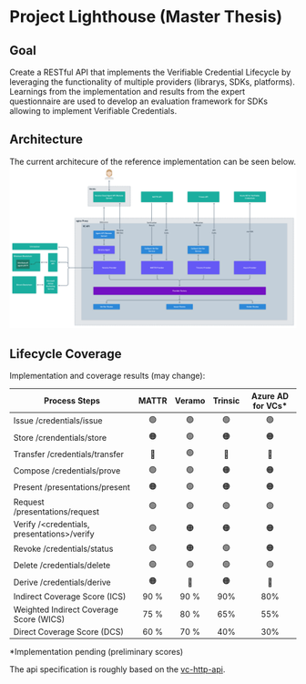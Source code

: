 # Project Lighthouse (Master Thesis)

## Goal

Create a RESTful API that implements the Verifiable Credential Lifecycle by leveraging the functionality of multiple providers (librarys, SDKs, platforms). Learnings from the implementation and results from the expert questionnaire are used to develop an evaluation framework for SDKs allowing to implement Verifiable Credentials.

## Architecture

The current architecure of the reference implementation can be seen below.
![architecure](./img/architecture.png)

## Lifecycle Coverage

Implementation and coverage results (may change):

| Process Steps                               | MATTR | Veramo | Trinsic | Azure AD for VCs\* |
| ------------------------------------------- | :---: | :----: | :-----: | :----------------: |
| Issue /credentials/issue                    |  🟢   |   🟢   |   🟢    |         🟢         |
| Store /crendentials/store                   |  🟠   |   🟢   |   🟠    |         🟠         |
| Transfer /credentials/transfer              |  🔴   |   🟢   |   🔴    |         🔴         |
| Compose /credentials/prove                  |  🟢   |   🟢   |   🟠    |         🟠         |
| Present /presentations/present              |  🟠   |   🟢   |   🟠    |         🟠         |
| Request /presentations/request              |  🟢   |   🟢   |   🟢    |         🟢         |
| Verify /<credentials, presentations>/verify |  🟢   |   🟠   |   🟠    |         🟠         |
| Revoke /credentials/status                  |  🟢   |   🟠   |   🟢    |         🟠         |
| Delete /credentials/delete                  |  🟢   |   🟢   |   🟢    |         🟢         |
| Derive /credentials/derive                  |  🟠   |   🔴   |   🟠    |         🔴         |
| Indirect Coverage Score (ICS)               | 90 %  |  90 %  |   90%   |        80%         |
| Weighted Indirect Coverage Score (WICS)     | 75 %  |  80 %  |   65%   |        55%         |
| Direct Coverage Score (DCS)                 | 60 %  |  70 %  |   40%   |        30%         |

\*Implementation pending (preliminary scores)

The api specification is roughly based on the [vc-http-api](https://github.com/w3c-ccg/vc-http-api).
